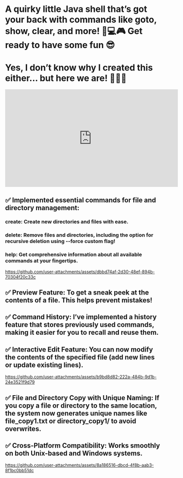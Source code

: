 # A quirky little Java shell that’s got your back with commands like goto, show, clear, and more! 🚀💻🎮 Get ready to have some fun 😎 
# Yes, I don’t know why I created this either... but here we are! 🤷‍♂️😂

<iframe width="560" height="315" src="https://github.com/user-attachments/assets/fc2c2899-7531-484f-b00c-009fd9ce61ff" frameborder="0" allow="accelerometer; autoplay; clipboard-write; encrypted-media; gyroscope; picture-in-picture" allowfullscreen></iframe>

## ✅ Implemented essential commands for file and directory management:
### create: Create new directories and files with ease.
### delete: Remove files and directories, including the option for recursive deletion using --force custom flag!
### help: Get comprehensive information about all available commands at your fingertips.

https://github.com/user-attachments/assets/dbbd74af-2d30-48ef-894b-70304f20c33c

## ✅ Preview Feature: To get a sneak peek at the contents of a file. This helps prevent mistakes!
## ✅ Command History: I’ve implemented a history feature that stores previously used commands, making it easier for you to recall and reuse them.
## ✅ Interactive Edit Feature: You can now modify the contents of the specified file (add new lines or update existing lines).

https://github.com/user-attachments/assets/b9bd8d82-222a-484b-9d1b-24e3521f9d79

## ✅ File and Directory Copy with Unique Naming: If you copy a file or directory to the same location, the system now generates unique names like file_copy1.txt or directory_copy1/ to avoid overwrites.
## ✅ Cross-Platform Compatibility: Works smoothly on both Unix-based and Windows systems.

https://github.com/user-attachments/assets/8a186516-dbcd-4f8b-aab3-8f1bc0bb51dc
